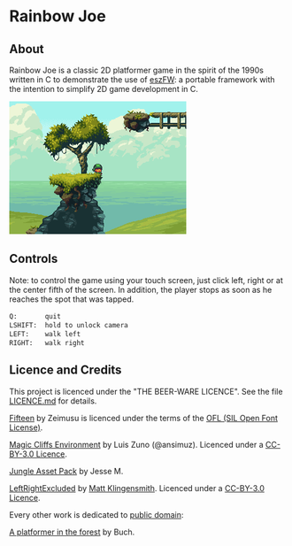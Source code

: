 # Rainbow Joe

## About

Rainbow Joe is a classic 2D platformer game in the spirit of the 1990s
written in C to demonstrate the use of
[eszFW](https://github.com/mupfelofen-de/eszFW): a portable framework
with the intention to simplify 2D game development in C.

[![Rainbow Joe](.media/scrshot-tn.png)](.media/scrshot.png?raw=true
"Rainbow Joe")

## Controls

Note: to control the game using your touch screen, just click left,
right or at the center fifth of the screen.  In addition, the player
stops as soon as he reaches the spot that was tapped.

```
Q:       quit
LSHIFT:  hold to unlock camera
LEFT:    walk left
RIGHT:   walk right
```

## Licence and Credits

This project is licenced under the "THE BEER-WARE LICENCE".  See the
file [LICENCE.md](../../LICENCE.md) for details.

[Fifteen](https://fontlibrary.org/en/font/fifteen) by Zeimusu is
licenced under the terms of the [OFL (SIL Open Font
License)](https://scripts.sil.org/cms/scripts/page.php?site_id=nrsi&id=OFL).

[Magic Cliffs
Environment](http://pixelgameart.org/web/portfolio/magic-cliffs-environment/)
by Luis Zuno (@ansimuz).  Licenced under a [CC-BY-3.0
Licence](http://creativecommons.org/licenses/by/3.0/).

[Jungle Asset Pack](https://jesse-m.itch.io/jungle-pack) by Jesse M.

[LeftRightExcluded](https://soundcloud.com/bleakprospects/leftrightexcluded)
by [Matt Klingensmith](http://www.matthewklingensmith.com/).  Licenced
under a [CC-BY-3.0
Licence](http://creativecommons.org/licenses/by/3.0/).

Every other work is dedicated to [public
domain](https://creativecommons.org/publicdomain/zero/1.0/):

[A platformer in the
forest](https://opengameart.org/content/a-platformer-in-the-forest) by
Buch.
